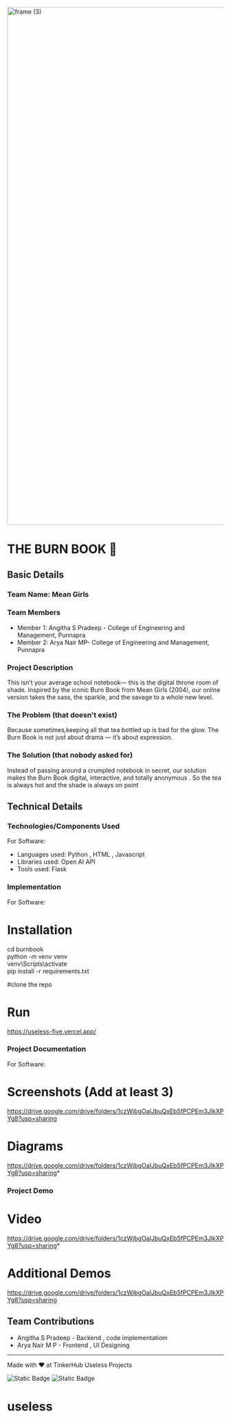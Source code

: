 <img width="3188" height="1202" alt="frame (3)" src="https://github.com/user-attachments/assets/517ad8e9-ad22-457d-9538-a9e62d137cd7" />


# THE BURN BOOK 🎯


## Basic Details
### Team Name: Mean Girls

### Team Members
- Member 1: Angitha S Pradeep - College of Engineering and Management, Punnapra
- Member 2: Arya Nair MP- College of Engineering and Management, Punnapra

### Project Description
This isn’t your average school notebook— this is the digital throne room of shade. 
Inspired by the iconic Burn Book from Mean Girls (2004), our online version takes the sass, the sparkle, and the savage to a whole new level.

### The Problem (that doesn't exist)
Because sometimes,keeping all that tea bottled up is bad for the glow. The Burn Book is not just about drama — it’s about expression.

### The Solution (that nobody asked for)
Instead of passing around a crumpled notebook in secret, our solution makes the Burn Book digital, interactive, and totally anonymous .
So the tea is always hot and the shade is always on point

## Technical Details
### Technologies/Components Used
For Software:
- Languages used: Python , HTML , Javascript
- Libraries used: Open AI API
- Tools used: Flask


### Implementation
For Software:
# Installation 
cd burnbook  
python -m venv venv  
venv\Scripts\activate    
pip install -r requirements.txt  

#clone the repo


# Run     
https://useless-five.vercel.app/


### Project Documentation
For Software:

# Screenshots (Add at least 3)
https://drive.google.com/drive/folders/1czWjbgOaIJbuQxEb5fPCPEm3JlkXPYg8?usp=sharing

# Diagrams
https://drive.google.com/drive/folders/1czWjbgOaIJbuQxEb5fPCPEm3JlkXPYg8?usp=sharing*


### Project Demo
# Video
https://drive.google.com/drive/folders/1czWjbgOaIJbuQxEb5fPCPEm3JlkXPYg8?usp=sharing*

# Additional Demos
https://drive.google.com/drive/folders/1czWjbgOaIJbuQxEb5fPCPEm3JlkXPYg8?usp=sharing

## Team Contributions
- Angitha S Pradeep - Backend , code implementatiom
- Arya Nair M P - Frontend , UI Designing


---
Made with ❤️ at TinkerHub Useless Projects 

![Static Badge](https://img.shields.io/badge/TinkerHub-24?color=%23000000&link=https%3A%2F%2Fwww.tinkerhub.org%2F)
![Static Badge](https://img.shields.io/badge/UselessProjects--25-25?link=https%3A%2F%2Fwww.tinkerhub.org%2Fevents%2FQ2Q1TQKX6Q%2FUseless%2520Projects)


# useless
